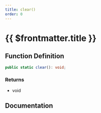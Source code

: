 ```yaml
---
title: clear()
order: 0
---
```


# {{ $frontmatter.title }}

## Function Definition

```ts
public static clear(): void;
```

### Returns

* void

## Documentation

<!--@include: ./parts/clear.md-->
